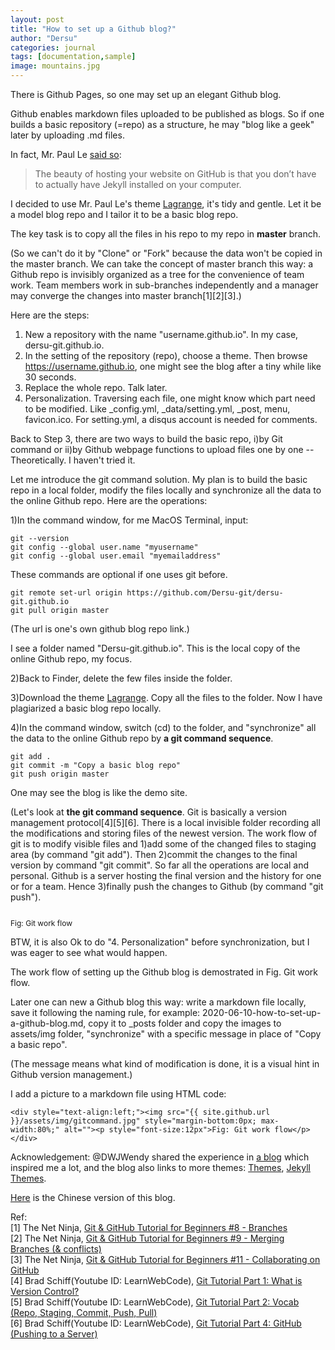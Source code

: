 ```yaml
---
layout: post
title: "How to set up a Github blog?"
author: "Dersu"
categories: journal
tags: [documentation,sample]
image: mountains.jpg
---
```



There is Github Pages, so one may set up an elegant Github blog.

Github enables markdown files uploaded to be published as blogs. So if one builds a basic repository (=repo) as a structure, he may "blog like a geek" later by uploading .md files.

In fact, Mr. Paul Le [said so](https://lenpaul.github.io/Lagrange/journal/getting-started.html):
> The beauty of hosting your website on GitHub is that you don’t have to actually have Jekyll installed on your computer. 

I decided to use Mr. Paul Le's theme [Lagrange](https://github.com/LeNPaul/Lagrange/), it's tidy and gentle. Let it be a model blog repo and I tailor it to be a basic blog repo. 

The key task is to copy all the files in his repo to my repo in **master** branch. 

(So we can't do it by "Clone" or "Fork" because the data won't be copied in the master branch. We can take the concept of master branch this way: a Github repo is invisibly organized as a tree for the convenience of team work. Team members work in sub-branches independently and a manager may converge the changes into master branch[1][2][3].)

Here are the steps:

1. New a repository with the name "username.github.io". In my case, dersu-git.github.io.
2. In the setting of the repository (repo), choose a theme. Then browse https://username.github.io, one might see the blog after a tiny while like 30 seconds.
3. Replace the whole repo. Talk later.
4. Personalization. Traversing each file, one might know which part need to be modified. Like _config.yml, _data/setting.yml, _post, menu, favicon.ico. For setting.yml, a disqus account is needed for comments.

Back to Step 3, there are two ways to build the basic repo, i)by Git command or ii)by Github webpage functions to upload files one by one -- Theoretically. I haven't tried it. 

Let me introduce the git command solution. My plan is to build the basic repo in a local folder, modify the files locally and synchronize all the data to the online Github repo. Here are the operations:

1)In the command window, for me MacOS Terminal, input:
```
git --version 
git config --global user.name "myusername"
git config --global user.email "myemailaddress"
```
These commands are optional if one uses git before.

```
git remote set-url origin https://github.com/Dersu-git/dersu-git.github.io
git pull origin master
``` 
(The url is one's own github blog repo link.)

I see a folder named "Dersu-git.github.io". This is the local copy of the online Github repo, my focus.

2)Back to Finder, delete the few files inside the folder.

3)Download the theme [Lagrange](https://github.com/LeNPaul/Lagrange/). Copy all the files to the folder. Now I have plagiarized a basic blog repo locally.

4)In the command window, switch (cd) to the folder, and "synchronize" all the data to the online Github repo by **a git command sequence**. 

```
git add .
git commit -m "Copy a basic blog repo"
git push origin master
```
One may see the blog is like the demo site.

(Let's look at **the git command sequence**. Git is basically a version management protocol[4][5][6]. There is a local invisible folder recording all the modifications and storing files of the newest version. The work flow of git is to modify visible files and 1)add some of the changed files to staging area (by command "git add"). Then 2)commit the changes to the final version by command "git commit". So far all the operations are local and personal. Github is a server hosting the final version and the history for one or for a team. Hence 3)finally push the changes to Github (by command "git push").

<div style="text-align:left;"><img src="{{ site.github.url }}/assets/img/gitcommand.jpg" style="margin-bottom:0px; max-width:80%;" alt=""><p style="font-size:12px">Fig: Git work flow</p></div>

BTW, it is also Ok to do "4. Personalization" before synchronization, but I was eager to see what would happen.

The work flow of setting up the Github blog is demostrated in Fig. Git work flow.

Later one can new a Github blog this way: write a markdown file locally, save it following the naming rule, for example: 2020-06-10-how-to-set-up-a-github-blog.md, copy it to _posts folder and copy the images to assets/img folder, "synchronize" with a specific message in place of "Copy a basic repo". 

(The message means what kind of modification is done, it is a visual hint in Github version management.)

I add a picture to a markdown file using HTML code:
```
<div style="text-align:left;"><img src="{{ site.github.url }}/assets/img/gitcommand.jpg" style="margin-bottom:0px; max-width:80%;" alt=""><p style="font-size:12px">Fig: Git work flow</p></div>
```


Acknowledgement: @DWJWendy shared the experience in [a blog](https://www.jianshu.com/p/d7c6e59931f0) which inspired me a lot, and the blog also links to more themes: [Themes](https://hexo.io/themes/), [Jekyll Themes](http://jekyllthemes.org).

[Here](https://www.cnblogs.com/dersu/p/13082583.html) is the Chinese version of this blog.

Ref:  
[1] The Net Ninja, [Git & GitHub Tutorial for Beginners #8 - Branches](https://www.youtube.com/watch?v=QV0kVNvkMxc)  
[2] The Net Ninja, [Git & GitHub Tutorial for Beginners #9 - Merging Branches (& conflicts)](https://www.youtube.com/watch?v=XX-Kct0PfFc)  
[3] The Net Ninja, [Git & GitHub Tutorial for Beginners #11 - Collaborating on GitHub](https://www.youtube.com/watch?v=MnUd31TvBoU&list=PL4cUxeGkcC9goXbgTDQ0n_4TBzOO0ocPR&index=11)  
[4] Brad Schiff(Youtube ID: LearnWebCode), [Git Tutorial Part 1: What is Version Control?](https://www.youtube.com/watch?v=9GKpbI1siow)  
[5] Brad Schiff(Youtube ID: LearnWebCode), [Git Tutorial Part 2: Vocab (Repo, Staging, Commit, Push, Pull)](https://www.youtube.com/watch?v=n-p1RUmdl9M&list=RDCMUCHRp19HU7Y2LwfI0Ai6WAGQ&index=2)  
[6] Brad Schiff(Youtube ID: LearnWebCode), [Git Tutorial Part 4: GitHub (Pushing to a Server)](https://www.cnblogs.com/dersu/p/13045555.html)
